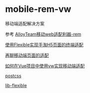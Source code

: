 # mobile-rem-vw
移动端适配解决方案


参考
[AlloyTeam移动web适配利器-rem](http://www.alloyteam.com/2016/03/mobile-web-adaptation-tool-rem/)

[使用Flexible实现手淘H5页面的终端适配](https://www.w3cplus.com/mobile/lib-flexible-for-html5-layout.html)

[再聊移动端页面的适配](https://www.w3cplus.com/css/vw-for-layout.html)

[如何在Vue项目中使用vw实现移动端适配](https://www.w3cplus.com/mobile/vw-layout-in-vue.html)

[postcss](https://github.com/postcss/postcss)

[lib-flexible](https://github.com/amfe/lib-flexible)